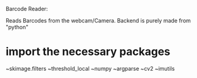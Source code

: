 Barcode Reader: 
                 
Reads Barcodes from the  webcam/Camera.
Backend is purely made from "python"




# import the necessary packages

~skimage.filters
~threshold_local
~numpy 
~argparse
~cv2
~imutils
